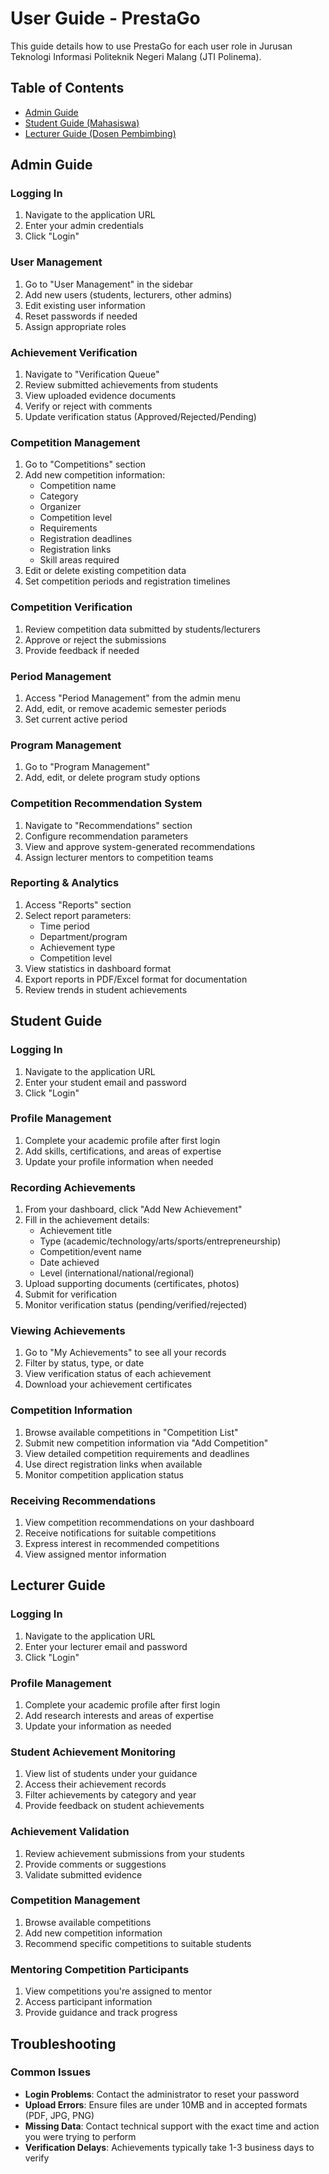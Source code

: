 # User Guide - PrestaGo

This guide details how to use PrestaGo for each user role in Jurusan Teknologi Informasi Politeknik Negeri Malang (JTI Polinema).

## Table of Contents
- [Admin Guide](#admin-guide)
- [Student Guide (Mahasiswa)](#student-guide)
- [Lecturer Guide (Dosen Pembimbing)](#lecturer-guide)

## Admin Guide

### Logging In
1. Navigate to the application URL
2. Enter your admin credentials
3. Click "Login"

### User Management
1. Go to "User Management" in the sidebar
2. Add new users (students, lecturers, other admins)
3. Edit existing user information
4. Reset passwords if needed
5. Assign appropriate roles

### Achievement Verification
1. Navigate to "Verification Queue"
2. Review submitted achievements from students
3. View uploaded evidence documents
4. Verify or reject with comments
5. Update verification status (Approved/Rejected/Pending)

### Competition Management
1. Go to "Competitions" section
2. Add new competition information:
   - Competition name
   - Category
   - Organizer
   - Competition level
   - Requirements
   - Registration deadlines
   - Registration links
   - Skill areas required
3. Edit or delete existing competition data
4. Set competition periods and registration timelines

### Competition Verification
1. Review competition data submitted by students/lecturers
2. Approve or reject the submissions
3. Provide feedback if needed

### Period Management
1. Access "Period Management" from the admin menu
2. Add, edit, or remove academic semester periods
3. Set current active period

### Program Management
1. Go to "Program Management"
2. Add, edit, or delete program study options

### Competition Recommendation System
1. Navigate to "Recommendations" section
2. Configure recommendation parameters
3. View and approve system-generated recommendations
4. Assign lecturer mentors to competition teams

### Reporting & Analytics
1. Access "Reports" section
2. Select report parameters:
   - Time period
   - Department/program
   - Achievement type
   - Competition level
3. View statistics in dashboard format
4. Export reports in PDF/Excel format for documentation
5. Review trends in student achievements

## Student Guide

### Logging In
1. Navigate to the application URL
2. Enter your student email and password
3. Click "Login"

### Profile Management
1. Complete your academic profile after first login
2. Add skills, certifications, and areas of expertise
3. Update your profile information when needed

### Recording Achievements
1. From your dashboard, click "Add New Achievement"
2. Fill in the achievement details:
   - Achievement title
   - Type (academic/technology/arts/sports/entrepreneurship)
   - Competition/event name
   - Date achieved
   - Level (international/national/regional)
3. Upload supporting documents (certificates, photos)
4. Submit for verification
5. Monitor verification status (pending/verified/rejected)

### Viewing Achievements
1. Go to "My Achievements" to see all your records
2. Filter by status, type, or date
3. View verification status of each achievement
4. Download your achievement certificates

### Competition Information
1. Browse available competitions in "Competition List"
2. Submit new competition information via "Add Competition"
3. View detailed competition requirements and deadlines
4. Use direct registration links when available
5. Monitor competition application status

### Receiving Recommendations
1. View competition recommendations on your dashboard
2. Receive notifications for suitable competitions
3. Express interest in recommended competitions
4. View assigned mentor information

## Lecturer Guide

### Logging In
1. Navigate to the application URL
2. Enter your lecturer email and password
3. Click "Login"

### Profile Management
1. Complete your academic profile after first login
2. Add research interests and areas of expertise
3. Update your information as needed

### Student Achievement Monitoring
1. View list of students under your guidance
2. Access their achievement records
3. Filter achievements by category and year
4. Provide feedback on student achievements

### Achievement Validation
1. Review achievement submissions from your students
2. Provide comments or suggestions
3. Validate submitted evidence

### Competition Management
1. Browse available competitions
2. Add new competition information
3. Recommend specific competitions to suitable students

### Mentoring Competition Participants
1. View competitions you're assigned to mentor
2. Access participant information
3. Provide guidance and track progress

## Troubleshooting

### Common Issues
- **Login Problems**: Contact the administrator to reset your password
- **Upload Errors**: Ensure files are under 10MB and in accepted formats (PDF, JPG, PNG)
- **Missing Data**: Contact technical support with the exact time and action you were trying to perform
- **Verification Delays**: Achievements typically take 1-3 business days to verify 